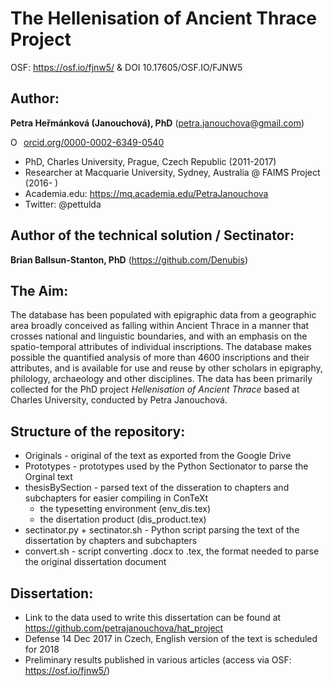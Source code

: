 # The Hellenisation of Ancient Thrace Project
OSF: https://osf.io/fjnw5/ & DOI 10.17605/OSF.IO/FJNW5

## Author: 
**Petra Heřmánková (Janouchová), PhD** (petra.janouchova@gmail.com) 

<a href="https://orcid.org/0000-0002-6349-0540" target="orcid.widget" rel="noopener noreferrer" style="vertical-align:top;"><img src="https://orcid.org/sites/default/files/images/orcid_16x16.png" style="width:1em;margin-right:.5em;" alt="ORCID iD icon">orcid.org/0000-0002-6349-0540</a>
* PhD, Charles University, Prague, Czech Republic (2011-2017)
* Researcher at Macquarie University, Sydney, Australia @ FAIMS Project (2016- )
* Academia.edu: https://mq.academia.edu/PetraJanouchova
* Twitter: @pettulda

## Author of the technical solution / Sectinator: 
**Brian Ballsun-Stanton, PhD** (https://github.com/Denubis)

## The Aim:
The database has been populated with epigraphic data from a geographic area broadly conceived as falling within Ancient Thrace in a manner that crosses national and linguistic boundaries, and with an emphasis on the spatio-temporal attributes of individual inscriptions. The database makes possible the quantified analysis of more than 4600 inscriptions and their attributes, and is available for use and reuse by other scholars in epigraphy, philology, archaeology and other disciplines.
The data has been primarily collected for the PhD project _Hellenisation of Ancient Thrace_ based at Charles University, conducted by Petra Janouchová.

## Structure of the repository:
* Originals - original of the text as exported from the Google Drive
* Prototypes - prototypes used by the Python Sectionator to parse the Orginal text
* thesisBySection - parsed text of the disseration to chapters and subchapters for easier compiling in ConTeXt
  * the typesetting environment (env_dis.tex)
  * the disertation product (dis_product.tex)
* sectinator.py + sectinator.sh - Python script parsing the text of the dissertation by chapters and subchapters
* convert.sh - script converting .docx to .tex, the format needed to parse the original dissertation document

## Dissertation:
* Link to the data used to write this dissertation can be found at https://github.com/petrajanouchova/hat_project
* Defense 14 Dec 2017 in Czech, English version of the text is scheduled for 2018 
* Preliminary results published in various articles (access via OSF: https://osf.io/fjnw5/) 

